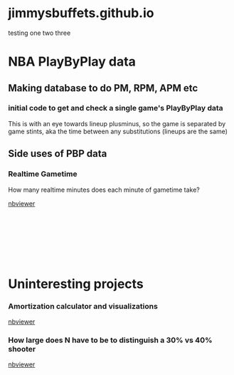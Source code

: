 # jimmysbuffets.github.io

testing one two three
 
 
 
 

# NBA PlayByPlay data
 
## Making database to do PM, RPM, APM etc

### initial code to get and check a single game's PlayByPlay data
This is with an eye towards lineup plusminus, so the game is separated by game stints, aka the time between any substitutions (lineups are the same)


## Side uses of PBP data

### Realtime Gametime
How many realtime minutes does each minute of gametime take?

[nbviewer](https://nbviewer.org/github/jimmysbuffets/jimmysbuffets.github.io/blob/main/nba_pbp/realgametime/NBA_realgametime.ipynb)

<br/><br/>
<br/><br/>
<br/><br/>

# Uninteresting projects

### Amortization calculator and visualizations
[nbviewer](https://nbviewer.org/github/jimmysbuffets/jimmysbuffets.github.io/blob/main/Uninteresting/Amortization.ipynb)

### How large does N have to be to distinguish a 30% vs 40% shooter
[nbviewer](https://nbviewer.org/github/jimmysbuffets/jimmysbuffets.github.io/blob/main/Uninteresting/what_N_to_distinguish_shooters.ipynb)
